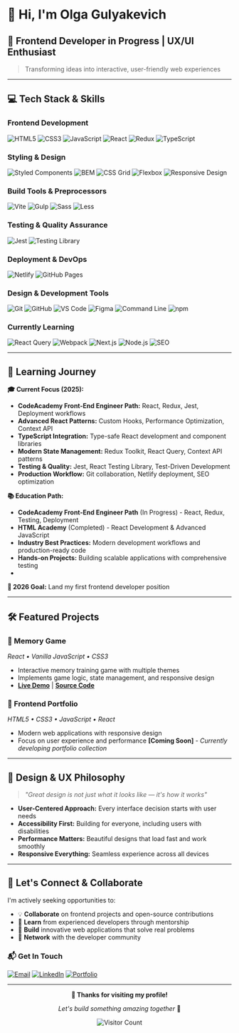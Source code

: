 # 👋 Hi, I'm Olga Gulyakevich

## 🎯 Frontend Developer in Progress | UX/UI Enthusiast

> Transforming ideas into interactive, user-friendly web experiences

---

## 💻 Tech Stack & Skills

### Frontend Development
![HTML5](https://img.shields.io/badge/HTML5-E34F26?style=flat&logo=html5&logoColor=white)
![CSS3](https://img.shields.io/badge/CSS3-1572B6?style=flat&logo=css3&logoColor=white)
![JavaScript](https://img.shields.io/badge/JavaScript-F7DF1E?style=flat&logo=javascript&logoColor=black)
![React](https://img.shields.io/badge/React-61DAFB?style=flat&logo=react&logoColor=black)
![Redux](https://img.shields.io/badge/Redux-764ABC?style=flat&logo=redux&logoColor=white)
![TypeScript](https://img.shields.io/badge/TypeScript-3178C6?style=flat&logo=typescript&logoColor=white)

### Styling & Design
![Styled Components](https://img.shields.io/badge/styled--components-DB7093?style=flat&logo=styled-components&logoColor=white)
![BEM](https://img.shields.io/badge/BEM-000000?style=flat&logo=bem&logoColor=white)
![CSS Grid](https://img.shields.io/badge/CSS_Grid-1572B6?style=flat&logo=css3&logoColor=white)
![Flexbox](https://img.shields.io/badge/Flexbox-1572B6?style=flat&logo=css3&logoColor=white)
![Responsive Design](https://img.shields.io/badge/Responsive_Design-02569B?style=flat&logo=css3&logoColor=white)

### Build Tools & Preprocessors
![Vite](https://img.shields.io/badge/Vite-646CFF?style=flat&logo=vite&logoColor=white)
![Gulp](https://img.shields.io/badge/Gulp-CF4647?style=flat&logo=gulp&logoColor=white)
![Sass](https://img.shields.io/badge/Sass-CC6699?style=flat&logo=sass&logoColor=white)
![Less](https://img.shields.io/badge/Less-1D365D?style=flat&logo=less&logoColor=white)

### Testing & Quality Assurance
![Jest](https://img.shields.io/badge/Jest-C21325?style=flat&logo=jest&logoColor=white)
![Testing Library](https://img.shields.io/badge/Testing%20Library-E33332?style=flat&logo=testing-library&logoColor=white)

### Deployment & DevOps
![Netlify](https://img.shields.io/badge/Netlify-00C7B7?style=flat&logo=netlify&logoColor=white)
![GitHub Pages](https://img.shields.io/badge/GitHub%20Pages-222222?style=flat&logo=github&logoColor=white)

### Design & Development Tools
![Git](https://img.shields.io/badge/Git-F05032?style=flat&logo=git&logoColor=white)
![GitHub](https://img.shields.io/badge/GitHub-181717?style=flat&logo=github&logoColor=white)
![VS Code](https://img.shields.io/badge/VS_Code-007ACC?style=flat&logo=visualstudiocode&logoColor=white)
![Figma](https://img.shields.io/badge/Figma-F24E1E?style=flat&logo=figma&logoColor=white)
![Command Line](https://img.shields.io/badge/Command_Line-000000?style=flat&logo=terminal&logoColor=white)
![npm](https://img.shields.io/badge/npm-CB3837?style=flat&logo=npm&logoColor=white)

### Currently Learning
![React Query](https://img.shields.io/badge/React_Query-FF4154?style=flat&logo=react-query&logoColor=white)
![Webpack](https://img.shields.io/badge/Webpack-8DD6F9?style=flat&logo=webpack&logoColor=black)
![Next.js](https://img.shields.io/badge/Next.js-000000?style=flat&logo=nextdotjs&logoColor=white)
![Node.js](https://img.shields.io/badge/Node.js-339933?style=flat&logo=nodedotjs&logoColor=white)
![SEO](https://img.shields.io/badge/SEO-4285F4?style=flat&logo=google&logoColor=white)


---

## 🚀 Learning Journey

**🎓 Current Focus (2025):**
- **CodeAcademy Front-End Engineer Path:** React, Redux, Jest, Deployment workflows
- **Advanced React Patterns:** Custom Hooks, Performance Optimization, Context API
- **TypeScript Integration:** Type-safe React development and component libraries
- **Modern State Management:** Redux Toolkit, React Query, Context API patterns
- **Testing & Quality:** Jest, React Testing Library, Test-Driven Development
- **Production Workflow:** Git collaboration, Netlify deployment, SEO optimization

**📚 Education Path:**
- **CodeAcademy Front-End Engineer Path** (In Progress) - React, Redux, Testing, Deployment
- **HTML Academy** (Completed) - React Development & Advanced JavaScript  
- **Industry Best Practices:** Modern development workflows and production-ready code
- **Hands-on Projects:** Building scalable applications with comprehensive testing
- 

**🎯 2026 Goal:** Land my first frontend developer position

---

## 🛠️ Featured Projects

### 🧠 Memory Game
*React • Vanilla JavaScript • CSS3*
- Interactive memory training game with multiple themes
- Implements game logic, state management, and responsive design
- **[Live Demo](https://olgagulyakevich.github.io/memory-game/)** | **[Source Code](https://github.com/OlgaGulyakevich/memory-game)**


### 🎨 Frontend Portfolio
*HTML5 • CSS3 • JavaScript • React*
- Modern web applications with responsive design
- Focus on user experience and performance
 **[Coming Soon]** - *Currently developing portfolio collection*

---

## 🎨 Design & UX Philosophy

> *"Great design is not just what it looks like — it's how it works"*

- **User-Centered Approach:** Every interface decision starts with user needs
- **Accessibility First:** Building for everyone, including users with disabilities  
- **Performance Matters:** Beautiful designs that load fast and work smoothly
- **Responsive Everything:** Seamless experience across all devices

---

## 🤝 Let's Connect & Collaborate

I'm actively seeking opportunities to:
- 💡 **Collaborate** on frontend projects and open-source contributions
- 🎯 **Learn** from experienced developers through mentorship
- 🚀 **Build** innovative web applications that solve real problems
- 🌟 **Network** with the developer community

### 📬 Get In Touch

[![Email](https://img.shields.io/badge/Email-olga.gulyakevi4@gmail.com-D14836?style=flat&logo=gmail&logoColor=white)](mailto:olga.gulyakevi4@gmail.com)
[![LinkedIn](https://img.shields.io/badge/LinkedIn-Connect-0077B5?style=flat&logo=linkedin&logoColor=white)](https://www.linkedin.com/in/olga-gulyakevich-ab166674/)
[![Portfolio](https://img.shields.io/badge/Portfolio-Visit-FF6B6B?style=flat&logo=firefox&logoColor=white)](#)

---

<div align="center">

**💜 Thanks for visiting my profile!**

*Let's build something amazing together* 🚀

![Visitor Count](https://visitor-badge.laobi.icu/badge?page_id=OlgaGulyakevich.OlgaGulyakevich)

</div>
